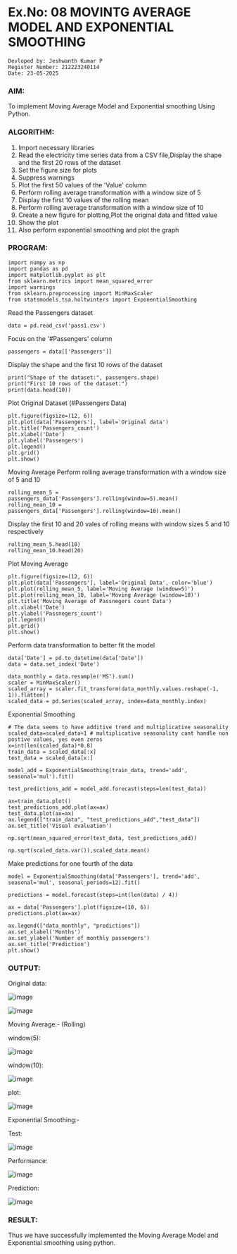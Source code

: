 # Ex.No: 08     MOVINTG AVERAGE MODEL AND EXPONENTIAL SMOOTHING

```
Devloped by: Jeshwanth Kumar P
Register Number: 212223240114
Date: 23-05-2025
```


### AIM:
To implement Moving Average Model and Exponential smoothing Using Python.
### ALGORITHM:
1. Import necessary libraries
2. Read the electricity time series data from a CSV file,Display the shape and the first 20 rows of
the dataset
3. Set the figure size for plots
4. Suppress warnings
5. Plot the first 50 values of the 'Value' column
6. Perform rolling average transformation with a window size of 5
7. Display the first 10 values of the rolling mean
8. Perform rolling average transformation with a window size of 10
9. Create a new figure for plotting,Plot the original data and fitted value
10. Show the plot
11. Also perform exponential smoothing and plot the graph
### PROGRAM:

```
import numpy as np
import pandas as pd
import matplotlib.pyplot as plt
from sklearn.metrics import mean_squared_error
import warnings
from sklearn.preprocessing import MinMaxScaler
from statsmodels.tsa.holtwinters import ExponentialSmoothing
```
Read the Passengers dataset
```
data = pd.read_csv('pass1.csv')
```
Focus on the '#Passengers' column
```
passengers = data[['Passengers']]
```
Display the shape and the first 10 rows of the dataset
```
print("Shape of the dataset:", passengers.shape)
print("First 10 rows of the dataset:")
print(data.head(10))
```
Plot Original Dataset (#Passengers Data)
```
plt.figure(figsize=(12, 6))
plt.plot(data['Passengers'], label='Original data')
plt.title('Passengers_count')
plt.xlabel('Date')
plt.ylabel('Passengers')
plt.legend()
plt.grid()
plt.show()
```
Moving Average
Perform rolling average transformation with a window size of 5 and 10
```
rolling_mean_5 = passengers_data['Passengers'].rolling(window=5).mean()
rolling_mean_10 = passengers_data['Passengers'].rolling(window=10).mean()
```
Display the first 10 and 20 vales of rolling means with window sizes 5 and 10 respectively
```
rolling_mean_5.head(10)
rolling_mean_10.head(20)
```
Plot Moving Average
```
plt.figure(figsize=(12, 6))
plt.plot(data['Passengers'], label='Original Data', color='blue')
plt.plot(rolling_mean_5, label='Moving Average (window=5)')
plt.plot(rolling_mean_10, label='Moving Average (window=10)')
plt.title('Moving Average of Passnegers count Data')
plt.xlabel('Date')
plt.ylabel('Passnegers_count')
plt.legend()
plt.grid()
plt.show()

```

Perform data transformation to better fit the model
```
data['Date'] = pd.to_datetime(data['Date'])
data = data.set_index('Date')

data_monthly = data.resample('MS').sum()
scaler = MinMaxScaler()
scaled_array = scaler.fit_transform(data_monthly.values.reshape(-1, 1)).flatten()
scaled_data = pd.Series(scaled_array, index=data_monthly.index)

```
Exponential Smoothing
```
# The data seems to have additive trend and multiplicative seasonality
scaled_data=scaled_data+1 # multiplicative seasonality cant handle non postive values, yes even zeros
x=int(len(scaled_data)*0.8)
train_data = scaled_data[:x]
test_data = scaled_data[x:]

model_add = ExponentialSmoothing(train_data, trend='add', seasonal='mul').fit()

test_predictions_add = model_add.forecast(steps=len(test_data))

ax=train_data.plot()
test_predictions_add.plot(ax=ax)
test_data.plot(ax=ax)
ax.legend(["train_data", "test_predictions_add","test_data"])
ax.set_title('Visual evaluation')

np.sqrt(mean_squared_error(test_data, test_predictions_add))

np.sqrt(scaled_data.var()),scaled_data.mean()
```
Make predictions for one fourth of the data
```
model = ExponentialSmoothing(data['Passengers'], trend='add', seasonal='mul', seasonal_periods=12).fit()

predictions = model.forecast(steps=int(len(data) / 4))

ax = data['Passengers'].plot(figsize=(10, 6))
predictions.plot(ax=ax)

ax.legend(["data_monthly", "predictions"])
ax.set_xlabel('Months')
ax.set_ylabel('Number of monthly passengers')
ax.set_title('Prediction')
plt.show()

```

### OUTPUT:

Original data:

![image](https://github.com/user-attachments/assets/67e5377f-37de-435b-8ca3-00ead769858a)


![image](https://github.com/user-attachments/assets/ce6e6f2a-4429-4832-a85e-9dd5de497561)



Moving Average:- (Rolling)

window(5):

![image](https://github.com/user-attachments/assets/751e58f8-5f8f-419c-a329-b4444174d88b)



window(10):

![image](https://github.com/user-attachments/assets/6b17665a-7029-41be-b407-0106267aa7d6)


plot:

![image](https://github.com/user-attachments/assets/bb31569c-57f5-4bcf-9cf1-c769e3b26ac6)


Exponential Smoothing:-

Test:

![image](https://github.com/user-attachments/assets/332ca13c-05b2-4185-8119-63355b67f402)


Performance:

![image](https://github.com/user-attachments/assets/140c06cc-dd7c-4fb9-8e8a-271fca583648)


Prediction:

![image](https://github.com/user-attachments/assets/6408d146-8ebf-491e-b49d-8ed51f4e2ba7)



### RESULT:
Thus we have successfully implemented the Moving Average Model and Exponential smoothing using python.
